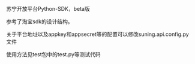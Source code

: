 苏宁开放平台Python-SDK，beta版

参考了淘宝sdk的设计结构。

关于平台地址以及appkey和appsecret等的配置可以修改suning.api.config.py 文件

使用方法见test包中的test.py等测试代码
